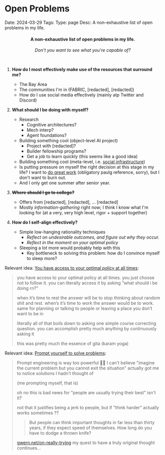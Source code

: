 # Open Problems
Date: 2024-03-29
Tags: 
Type: page
Desc: A non-exhaustive list of open problems in my life.

<h4 style="text-align:center"> A non-exhaustive list of open problems in my life. </h4>

<p style="text-align:center"><i>Don't you want to see what you're capable of?</i></p>

<br>

1. **How do I most effectively make use of the resources that surround me?**
    - The Bay Area
    - The communities I'm in (FABRIC, [redacted], [redacted])
    - How do I use social media effectively (mainly atp Twitter and Discord)

2. **What should I be doing with myself?**
    - Research
        - Cognitive architectures?
        - Mech interp?
        - Agent foundations?
    - Building something cool (object-level AI project)
        - Project with [redacted]?
        - Builder fellowship programs?
        - Get a job to learn quickly (this seems like a good idea)
    - Building something cool (meta-level, i.e. [social infrastructure](social-infrastructure))
    - Is putting pressure on myself the right decision at this stage in my life? I want to [do great work](https://paulgraham.com/greatwork.html) (obligatory paulg reference, sorry), but I don't want to burn out.
    - And I only get one summer after senior year.

3. ~~**Where should I go to college?**~~
    - Offers from [redacted], [redacted], ... [redacted]
    - Mostly *information-gathering* right now; I think I know what I'm looking for (at a very, very high level, rigor + support together)

3. **How do I self-align effectively?**
    - Simple low-hanging rationality techniques
        - *Reflect on undesirable outcomes, and figure out why they occur.* 
        - *Reflect in the moment on your optimal policy*
    - Sleeping a lot more would probably help with this
        - Key bottleneck to solving this problem: how do I convince myself to sleep more?


Relevant idea: [You have access to your optimal policy at all times](https://x.com/shauseth/status/1627947822632017921?s=46):
> you have access to your optimal policy at all times. you just choose not to follow it. you can literally access it by asking “what should i be doing rn?”
> 
> when it’s time to rest the answer will be to stop thinking about random shit and rest. when’s it’s time to work the answer would be to work. same for planning or talking to people or leaving a place you don’t want to be in
> 
> literally all of that boils down to asking one simple course correcting question. you can accomplish pretty much anything by continuously asking it
> 
> this was pretty much the essence of gita (karam yoga)

Relevant idea: [Prompt yourself to solve problems](https://x.com/miraculous_cake/status/1606495939614674945?s=46):

> Prompt engineering is way too powerful 😵‍💫 I can't believe "imagine the current problem but you cannot exit the situation" actually got me to notice solutions I hadn't thought of
> 
> (me prompting myself, that is)
> 
> oh no this is bad news for "people are usually trying their best" isn't it?
>
> not that it justifies being a jerk to people, but if "think harder" actually works sometimes ??
> > But people can think important thoughts in far less than thirty years, if they expect speed of themselves. How long do you have to dodge a thrown knife?
> 
> [gwern.net/on-really-trying](https://gwern.net/on-really-trying)
> my quest to have a truly original thought continues...
